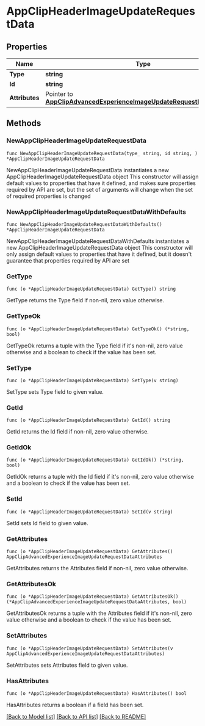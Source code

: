 # AppClipHeaderImageUpdateRequestData

## Properties

Name | Type | Description | Notes
------------ | ------------- | ------------- | -------------
**Type** | **string** |  | 
**Id** | **string** |  | 
**Attributes** | Pointer to [**AppClipAdvancedExperienceImageUpdateRequestDataAttributes**](AppClipAdvancedExperienceImageUpdateRequestDataAttributes.md) |  | [optional] 

## Methods

### NewAppClipHeaderImageUpdateRequestData

`func NewAppClipHeaderImageUpdateRequestData(type_ string, id string, ) *AppClipHeaderImageUpdateRequestData`

NewAppClipHeaderImageUpdateRequestData instantiates a new AppClipHeaderImageUpdateRequestData object
This constructor will assign default values to properties that have it defined,
and makes sure properties required by API are set, but the set of arguments
will change when the set of required properties is changed

### NewAppClipHeaderImageUpdateRequestDataWithDefaults

`func NewAppClipHeaderImageUpdateRequestDataWithDefaults() *AppClipHeaderImageUpdateRequestData`

NewAppClipHeaderImageUpdateRequestDataWithDefaults instantiates a new AppClipHeaderImageUpdateRequestData object
This constructor will only assign default values to properties that have it defined,
but it doesn't guarantee that properties required by API are set

### GetType

`func (o *AppClipHeaderImageUpdateRequestData) GetType() string`

GetType returns the Type field if non-nil, zero value otherwise.

### GetTypeOk

`func (o *AppClipHeaderImageUpdateRequestData) GetTypeOk() (*string, bool)`

GetTypeOk returns a tuple with the Type field if it's non-nil, zero value otherwise
and a boolean to check if the value has been set.

### SetType

`func (o *AppClipHeaderImageUpdateRequestData) SetType(v string)`

SetType sets Type field to given value.


### GetId

`func (o *AppClipHeaderImageUpdateRequestData) GetId() string`

GetId returns the Id field if non-nil, zero value otherwise.

### GetIdOk

`func (o *AppClipHeaderImageUpdateRequestData) GetIdOk() (*string, bool)`

GetIdOk returns a tuple with the Id field if it's non-nil, zero value otherwise
and a boolean to check if the value has been set.

### SetId

`func (o *AppClipHeaderImageUpdateRequestData) SetId(v string)`

SetId sets Id field to given value.


### GetAttributes

`func (o *AppClipHeaderImageUpdateRequestData) GetAttributes() AppClipAdvancedExperienceImageUpdateRequestDataAttributes`

GetAttributes returns the Attributes field if non-nil, zero value otherwise.

### GetAttributesOk

`func (o *AppClipHeaderImageUpdateRequestData) GetAttributesOk() (*AppClipAdvancedExperienceImageUpdateRequestDataAttributes, bool)`

GetAttributesOk returns a tuple with the Attributes field if it's non-nil, zero value otherwise
and a boolean to check if the value has been set.

### SetAttributes

`func (o *AppClipHeaderImageUpdateRequestData) SetAttributes(v AppClipAdvancedExperienceImageUpdateRequestDataAttributes)`

SetAttributes sets Attributes field to given value.

### HasAttributes

`func (o *AppClipHeaderImageUpdateRequestData) HasAttributes() bool`

HasAttributes returns a boolean if a field has been set.


[[Back to Model list]](../README.md#documentation-for-models) [[Back to API list]](../README.md#documentation-for-api-endpoints) [[Back to README]](../README.md)


